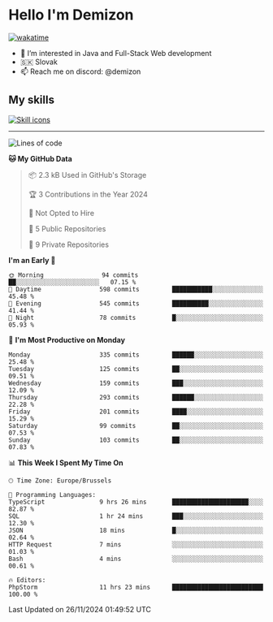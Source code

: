 # Hello I'm Demizon
[![wakatime](https://wakatime.com/badge/user/6ad1949f-d6d7-44f9-9eee-c35e54cc499b.svg)](https://wakatime.com/@6ad1949f-d6d7-44f9-9eee-c35e54cc499b)
- 👀 I’m interested in Java and Full-Stack Web development
- 🇸🇰 Slovak
- 📫 Reach me on discord: @demizon

## My skills
[![Skill icons](https://skillicons.dev/icons?i=java,js,ts,html,css,react,nextjs,tailwind,supabase,py,git,docker,linux,mysql,postgres,mongo&theme=dark)](https://github.com/Demizon3433)

---

<!--START_SECTION:waka-->
![Lines of code](https://img.shields.io/badge/From%20Hello%20World%20I%27ve%20Written-367.2%20thousand%20lines%20of%20code-blue)

**🐱 My GitHub Data** 

> 📦 2.3 kB Used in GitHub's Storage 
 > 
> 🏆 3 Contributions in the Year 2024
 > 
> 🚫 Not Opted to Hire
 > 
> 📜 5 Public Repositories 
 > 
> 🔑 9 Private Repositories 
 > 
**I'm an Early 🐤** 

```text
🌞 Morning                94 commits          ██░░░░░░░░░░░░░░░░░░░░░░░   07.15 % 
🌆 Daytime                598 commits         ███████████░░░░░░░░░░░░░░   45.48 % 
🌃 Evening                545 commits         ██████████░░░░░░░░░░░░░░░   41.44 % 
🌙 Night                  78 commits          █░░░░░░░░░░░░░░░░░░░░░░░░   05.93 % 
```
📅 **I'm Most Productive on Monday** 

```text
Monday                   335 commits         ██████░░░░░░░░░░░░░░░░░░░   25.48 % 
Tuesday                  125 commits         ██░░░░░░░░░░░░░░░░░░░░░░░   09.51 % 
Wednesday                159 commits         ███░░░░░░░░░░░░░░░░░░░░░░   12.09 % 
Thursday                 293 commits         ██████░░░░░░░░░░░░░░░░░░░   22.28 % 
Friday                   201 commits         ████░░░░░░░░░░░░░░░░░░░░░   15.29 % 
Saturday                 99 commits          ██░░░░░░░░░░░░░░░░░░░░░░░   07.53 % 
Sunday                   103 commits         ██░░░░░░░░░░░░░░░░░░░░░░░   07.83 % 
```


📊 **This Week I Spent My Time On** 

```text
🕑︎ Time Zone: Europe/Brussels

💬 Programming Languages: 
TypeScript               9 hrs 26 mins       █████████████████████░░░░   82.87 % 
SQL                      1 hr 24 mins        ███░░░░░░░░░░░░░░░░░░░░░░   12.30 % 
JSON                     18 mins             █░░░░░░░░░░░░░░░░░░░░░░░░   02.64 % 
HTTP Request             7 mins              ░░░░░░░░░░░░░░░░░░░░░░░░░   01.03 % 
Bash                     4 mins              ░░░░░░░░░░░░░░░░░░░░░░░░░   00.61 % 

🔥 Editors: 
PhpStorm                 11 hrs 23 mins      █████████████████████████   100.00 % 
```


 Last Updated on 26/11/2024 01:49:52 UTC
<!--END_SECTION:waka-->
